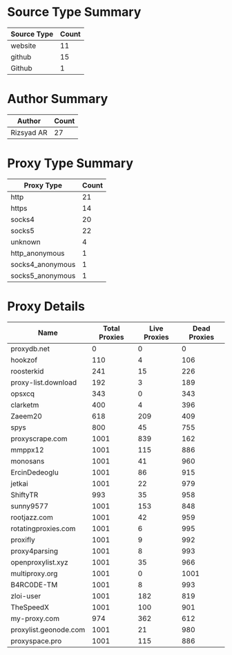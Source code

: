 # Source Type Summary

| Source Type | Count |
|-------------|-------|
| website | 11 |
| github | 15 |
| Github | 1 |


# Author Summary

| Author | Count |
|--------|-------|
| Rizsyad AR | 27 |


# Proxy Type Summary

| Proxy Type | Count |
|------------|-------|
| http | 21 |
| https | 14 |
| socks4 | 20 |
| socks5 | 22 |
| unknown | 4 |
| http_anonymous | 1 |
| socks4_anonymous | 1 |
| socks5_anonymous | 1 |


# Proxy Details

| Name | Total Proxies | Live Proxies | Dead Proxies |
|------|---------------|--------------|---------------|
| proxydb.net | 0 | 0 | 0 |
| hookzof | 110 | 4 | 106 |
| roosterkid | 241 | 15 | 226 |
| proxy-list.download | 192 | 3 | 189 |
| opsxcq | 343 | 0 | 343 |
| clarketm | 400 | 4 | 396 |
| Zaeem20 | 618 | 209 | 409 |
| spys | 800 | 45 | 755 |
| proxyscrape.com | 1001 | 839 | 162 |
| mmppx12 | 1001 | 115 | 886 |
| monosans | 1001 | 41 | 960 |
| ErcinDedeoglu | 1001 | 86 | 915 |
| jetkai | 1001 | 22 | 979 |
| ShiftyTR | 993 | 35 | 958 |
| sunny9577 | 1001 | 153 | 848 |
| rootjazz.com | 1001 | 42 | 959 |
| rotatingproxies.com | 1001 | 6 | 995 |
| proxifly | 1001 | 9 | 992 |
| proxy4parsing | 1001 | 8 | 993 |
| openproxylist.xyz | 1001 | 35 | 966 |
| multiproxy.org | 1001 | 0 | 1001 |
| B4RC0DE-TM | 1001 | 8 | 993 |
| zloi-user | 1001 | 182 | 819 |
| TheSpeedX | 1001 | 100 | 901 |
| my-proxy.com | 974 | 362 | 612 |
| proxylist.geonode.com | 1001 | 21 | 980 |
| proxyspace.pro | 1001 | 115 | 886 |
